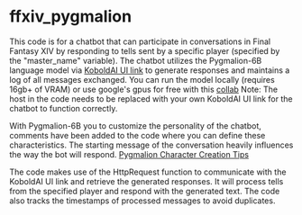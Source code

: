 # ffxiv_pygmalion

This code is for a chatbot that can participate in conversations in Final Fantasy XIV by responding to tells sent by a specific player (specified by the "master_name" variable). The chatbot utilizes the Pygmalion-6B language model via [KoboldAI UI link](https://github.com/KoboldAI/KoboldAI-Client) to generate responses and maintains a log of all messages exchanged. You can run the model locally (requires 16gb+ of VRAM) or use google's gpus for free with this [collab](https://colab.research.google.com/drive/1ZvYq4GmjfsyIkcTQcrBhSFXs8vQLLMAS)
Note: The host in the code needs to be replaced with your own KoboldAI UI link for the chatbot to function correctly.

With Pygmalion-6B you to customize the personality of the chatbot, comments have been added to the code where you can define these characteristics. The starting message of the conversation heavily influences the way the bot will respond. [Pygmalion Character Creation Tips](https://rentry.org/PygTips)

The code makes use of the HttpRequest function to communicate with the KoboldAI UI link and retrieve the generated responses. It will process tells from the specified player and respond with the generated text. The code also tracks the timestamps of processed messages to avoid duplicates.



